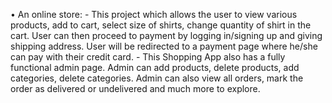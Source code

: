 •	An online store:
    - This project which allows the user to view various products, add to cart, select size of shirts, change quantity of shirt in the cart. User can then proceed to payment by        logging in/signing up and giving shipping address. User will be redirected to a payment page where he/she can pay with their credit card.
    - This Shopping App also has a fully functional admin page. Admin can add products, delete products, add categories, delete categories. Admin can also view all orders, mark        the order as delivered or undelivered and much more to explore.

